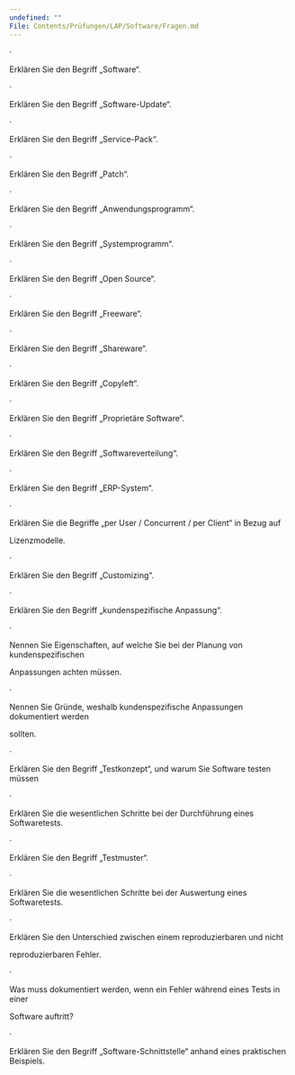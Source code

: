 ```yaml
---
undefined: ""
File: Contents/Prüfungen/LAP/Software/Fragen.md
---
```



·

Erklären Sie den Begriff „Software“.

·

Erklären Sie den Begriff „Software-Update“.

·

Erklären Sie den Begriff „Service-Pack“.

·

Erklären Sie den Begriff „Patch“.

·

Erklären Sie den Begriff „Anwendungsprogramm“.

·

Erklären Sie den Begriff „Systemprogramm“.

·

Erklären Sie den Begriff „Open Source“.

·

Erklären Sie den Begriff „Freeware“.

·

Erklären Sie den Begriff „Shareware“.

·

Erklären Sie den Begriff „Copyleft“.

·

Erklären Sie den Begriff „Proprietäre Software“.

·

Erklären Sie den Begriff „Softwareverteilung“.

·

Erklären Sie den Begriff „ERP-System“.

·

Erklären Sie die Begriffe „per User / Concurrent / per Client“ in Bezug auf

Lizenzmodelle.

·

Erklären Sie den Begriff „Customizing“.

·

Erklären Sie den Begriff „kundenspezifische Anpassung“.

·

Nennen Sie Eigenschaften, auf welche Sie bei der Planung von kundenspezifischen

Anpassungen achten müssen.

·

Nennen Sie Gründe, weshalb kundenspezifische Anpassungen dokumentiert werden

sollten.

·

Erklären Sie den Begriff „Testkonzept“, und warum Sie Software testen müssen

·

Erklären Sie die wesentlichen Schritte bei der Durchführung eines Softwaretests.

·

Erklären Sie den Begriff „Testmuster“.

·

Erklären Sie die wesentlichen Schritte bei der Auswertung eines Softwaretests.

·

Erklären Sie den Unterschied zwischen einem reproduzierbaren und nicht

reproduzierbaren Fehler.

·

Was muss dokumentiert werden, wenn ein Fehler während eines Tests in einer

Software auftritt?

·

Erklären Sie den Begriff „Software-Schnittstelle“ anhand eines praktischen Beispiels.
